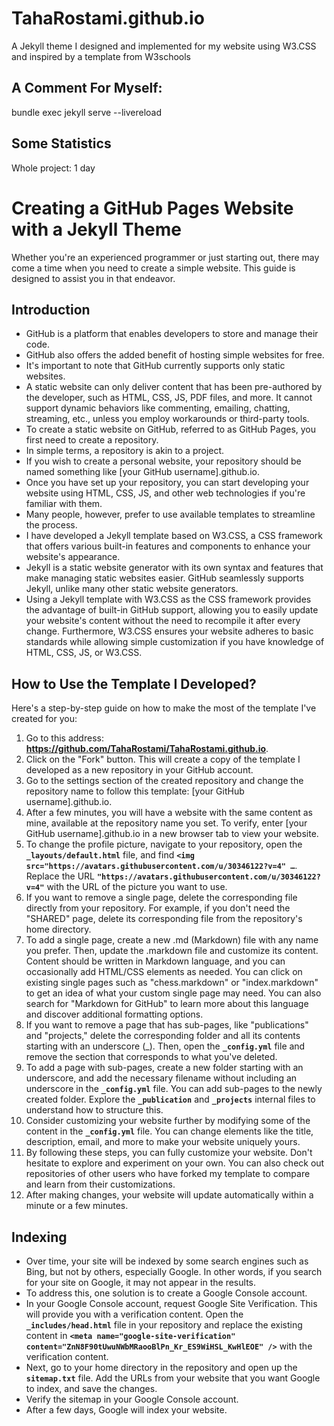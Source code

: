 # TahaRostami.github.io

A Jekyll theme I designed and implemented for my website using W3.CSS and inspired by a template from W3schools

## A Comment For Myself:

bundle exec jekyll serve --livereload

## Some Statistics

Whole project: 1 day

# **Creating a GitHub Pages Website with a Jekyll Theme**

Whether you're an experienced programmer or just starting out, there may come a time when you need to create a simple website. This guide is designed to assist you in that endeavor.

## **Introduction**

- GitHub is a platform that enables developers to store and manage their code.
- GitHub also offers the added benefit of hosting simple websites for free.
- It's important to note that GitHub currently supports only static websites.
- A static website can only deliver content that has been pre-authored by the developer, such as HTML, CSS, JS, PDF files, and more. It cannot support dynamic behaviors like commenting, emailing, chatting, streaming, etc., unless you employ workarounds or third-party tools.
- To create a static website on GitHub, referred to as GitHub Pages, you first need to create a repository.
- In simple terms, a repository is akin to a project.
- If you wish to create a personal website, your repository should be named something like [your GitHub username].github.io.
- Once you have set up your repository, you can start developing your website using HTML, CSS, JS, and other web technologies if you're familiar with them.
- Many people, however, prefer to use available templates to streamline the process.
- I have developed a Jekyll template based on W3.CSS, a CSS framework that offers various built-in features and components to enhance your website's appearance.
- Jekyll is a static website generator with its own syntax and features that make managing static websites easier. GitHub seamlessly supports Jekyll, unlike many other static website generators.
- Using a Jekyll template with W3.CSS as the CSS framework provides the advantage of built-in GitHub support, allowing you to easily update your website's content without the need to recompile it after every change. Furthermore, W3.CSS ensures your website adheres to basic standards while allowing simple customization if you have knowledge of HTML, CSS, JS, or W3.CSS.

## **How to Use the Template I Developed?**

Here's a step-by-step guide on how to make the most of the template I've created for you:

1. Go to this address: **https://github.com/TahaRostami/TahaRostami.github.io**.
2. Click on the "Fork" button. This will create a copy of the template I developed as a new repository in your GitHub account.
3. Go to the settings section of the created repository and change the repository name to follow this template: [your GitHub username].github.io.
4. After a few minutes, you will have a website with the same content as mine, available at the repository name you set. To verify, enter [your GitHub username].github.io in a new browser tab to view your website.
5. To change the profile picture, navigate to your repository, open the **`_layouts/default.html`** file, and find **`<img src="https://avatars.githubusercontent.com/u/30346122?v=4" …`**. Replace the URL **`"https://avatars.githubusercontent.com/u/30346122?v=4"`** with the URL of the picture you want to use.
6. If you want to remove a single page, delete the corresponding file directly from your repository. For example, if you don't need the "SHARED" page, delete its corresponding file from the repository's home directory.
7. To add a single page, create a new .md (Markdown) file with any name you prefer. Then, update the .markdown file and customize its content. Content should be written in Markdown language, and you can occasionally add HTML/CSS elements as needed. You can click on existing single pages such as "chess.markdown" or "index.markdown" to get an idea of what your custom single page may need. You can also search for "Markdown for GitHub" to learn more about this language and discover additional formatting options.
8. If you want to remove a page that has sub-pages, like "publications" and "projects," delete the corresponding folder and all its contents starting with an underscore (_). Then, open the **`_config.yml`** file and remove the section that corresponds to what you've deleted.
9. To add a page with sub-pages, create a new folder starting with an underscore, and add the necessary filename without including an underscore in the **`_config.yml`** file. You can add sub-pages to the newly created folder. Explore the **`_publication`** and **`_projects`** internal files to understand how to structure this.
10. Consider customizing your website further by modifying some of the content in the **`_config.yml`** file. You can change elements like the title, description, email, and more to make your website uniquely yours.
11. By following these steps, you can fully customize your website. Don't hesitate to explore and experiment on your own. You can also check out repositories of other users who have forked my template to compare and learn from their customizations.
12. After making changes, your website will update automatically within a minute or a few minutes.

## **Indexing**

- Over time, your site will be indexed by some search engines such as Bing, but not by others, especially Google. In other words, if you search for your site on Google, it may not appear in the results.
- To address this, one solution is to create a Google Console account.
- In your Google Console account, request Google Site Verification. This will provide you with a verification content. Open the **`_includes/head.html`** file in your repository and replace the existing content in **`<meta name="google-site-verification" content="ZnN8F90tUwuNWbMRaooBlPn_Kr_ES9WiHSL_KwHlEOE" />`** with the verification content.
- Next, go to your home directory in the repository and open up the **`sitemap.txt`** file. Add the URLs from your website that you want Google to index, and save the changes.
- Verify the sitemap in your Google Console account.
- After a few days, Google will index your website.
